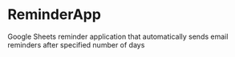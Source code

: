 # ReminderApp
Google Sheets reminder application that automatically sends email reminders after specified number of days
